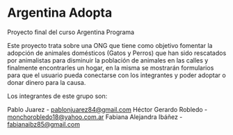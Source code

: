 # Argentina Adopta

Proyecto final del curso Argentina Programa 


Este proyecto trata sobre una ONG que tiene como objetivo fomentar la adopción de animales domésticos (Gatos y Perros) que han sido rescatados por animalistas para disminuir la población de animales en las calles y finalmente encontrarles un hogar, en la misma se mostrarán formularios para que el usuario pueda conectarse con los integrantes y poder adoptar o donar dinero para la causa.

Los integrantes de este grupo son:

Pablo Juarez - pablonjuarez84@gmail.com
Héctor Gerardo Robledo - monchorobledo18@yahoo.com.ar
Fabiana Alejandra Ibáñez - fabianaibz85@gmail.com

